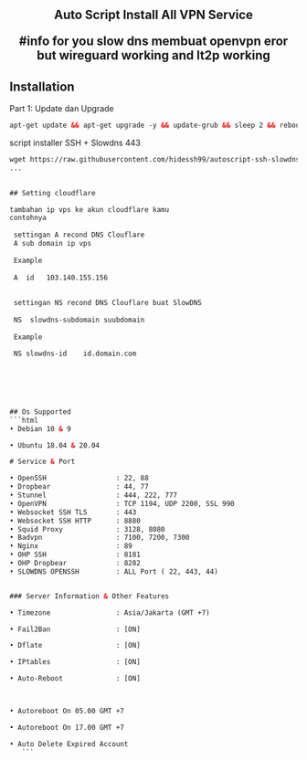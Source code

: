 <h2 align="center">
Auto Script Install All VPN Service

#info for you
   slow dns membuat openvpn eror but wireguard working and lt2p working
   
   
   
## Installation 

Part 1: Update dan Upgrade
  ```html
apt-get update && apt-get upgrade -y && update-grub && sleep 2 && reboot
```
  
script installer SSH + Slowdns 443
  ```html
wget https://raw.githubusercontent.com/hidessh99/autoscript-ssh-slowdns/main/setup.sh && chmod +x setup.sh && ./setup.sh
...   

   
## Setting cloudflare 

  tambahan ip vps ke akun cloudflare kamu
  contohnya 
   
   settingan A recond DNS Clouflare 
   A sub domain ip vps
   
   Example
   
   A  id   103.140.155.156
   
   
   settingan NS recond DNS Clouflare buat SlowDNS
   
   NS  slowdns-subdomain suubdomain
    
   Example 
  
   NS slowdns-id    id.domain.com
   

   
   
   

## Os Supported
  ```html
• Debian 10 & 9

• Ubuntu 18.04 & 20.04

# Service & Port

• OpenSSH                 : 22, 88
• Dropbear                : 44, 77
• Stunnel                 : 444, 222, 777
• OpenVPN                 : TCP 1194, UDP 2200, SSL 990
• Websocket SSH TLS       : 443
• Websocket SSH HTTP      : 8880
• Squid Proxy             : 3128, 8080
• Badvpn                  : 7100, 7200, 7300
• Nginx                   : 89
• OHP SSH                 : 8181
• OHP Dropbear            : 8282
• SLOWDNS OPENSSH         : ALL Port ( 22, 443, 44)


 ### Server Information & Other Features

• Timezone                : Asia/Jakarta (GMT +7)

• Fail2Ban                : [ON]

• Dflate                  : [ON]

• IPtables                : [ON]

• Auto-Reboot             : [ON]



• Autoreboot On 05.00 GMT +7

• Autoreboot On 17.00 GMT +7

• Auto Delete Expired Account
     ```
  
